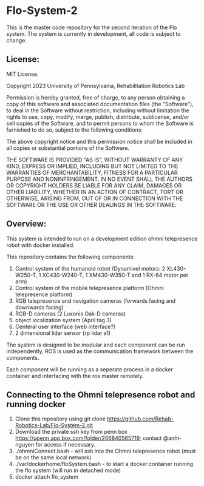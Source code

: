 # Flo-System-2
This is the master code repository for the second iteration of the Flo system. 
The system is currently in development, all code is subject to change.
## License:

MIT License. 

Copyright 2023 University of Pennsylvania, Rehabilitation Robotics Lab

Permission is hereby granted, free of charge, to any person obtaining a copy of this software and associated documentation files (the "Software"), to deal in the Software without restriction, including without limitation the rights to use, copy, modify, merge, publish, distribute, sublicense, and/or sell copies of the Software, and to permit persons to whom the Software is furnished to do so, subject to the following conditions:

The above copyright notice and this permission notice shall be included in all copies or substantial portions of the Software.

THE SOFTWARE IS PROVIDED "AS IS", WITHOUT WARRANTY OF ANY KIND, EXPRESS OR IMPLIED, INCLUDING BUT NOT LIMITED TO THE WARRANTIES OF MERCHANTABILITY, FITNESS FOR A PARTICULAR PURPOSE AND NONINFRINGEMENT. IN NO EVENT SHALL THE AUTHORS OR COPYRIGHT HOLDERS BE LIABLE FOR ANY CLAIM, DAMAGES OR OTHER LIABILITY, WHETHER IN AN ACTION OF CONTRACT, TORT OR OTHERWISE, ARISING FROM, OUT OF OR IN CONNECTION WITH THE SOFTWARE OR THE USE OR OTHER DEALINGS IN THE SOFTWARE.

## Overview:

This system is intended to run on a development edition ohmni telepresence robot with docker installed. 

This repository contains the following components:

1. Control system of the humanoid robot (Dynamixel motors: 2 XL430-W250-T, 1 XC430-W240-T, 1 XM430-W350-T and 1 RX-64 motor per arm)
2. Control system of the mobile telepresence platform (Ohmni telepresence platform)
3. RGB telepresence and navigation cameras (forwards facing and downwards facing)
4. RGB-D cameras (2 Luxonis Oak-D cameras)
5. object localization system (April tag 3)
6. Centeral user interface (web interface?)
7. 2 dimensional lidar sensor (rp lidar a1)

The system is designed to be modular and each component can be run independently, ROS is used as the communication framework between the components.

Each component will be running as a seperate process in a docker container and interfacing with the ros master remotely.


## Connecting to the Ohmni telepresence robot and running docker
1. Clone this repository using git clone https://github.com/Rehab-Robotics-Lab/Flo-System-2.git 
2. Download the private ssh key from penn box https://upenn.app.box.com/folder/206840565719; contact @anht-nguyen for access if necessary. 
3. ./ohmniConnect.bash - will ssh into the Ohmni telepresence robot (must be on the same local network)
4. ./var/dockerhome/floSystem.bash - to start a docker container running the flo system (will run in detached mode)
5. docker attach flo_system




